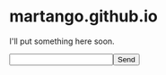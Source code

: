 # martango.github.io

I'll put something here soon.

<ul>
</ul>

<form action="">
  <input id="msg" type="text" value=""/><button>Send</button>
</form>


<span>
  <script src="//cdnjs.cloudflare.com/ajax/libs/socket.io/2.2.0/socket.io.js"></script>
  <script type="text/javascript">
    const sock = io("https://marchat.herokuapp.com/");
    const ul = document.querySelector("ul");
    sock.on("chatmsg", function (msg) {
      const li = document.createElement("li");
      li.innerText = msg;
      ul.appendChild(li);
      if (ul.childElementCount > 10) {
        ul.removeChild(ul.firstChild);
      }
    });
    const msgInput = document.querySelector("input#msg");
    document.querySelector("form").addEventListener("submit", function (e) {
      e.preventDefault();
      sock.send(msgInput.value);
      msgInput.value = "";
    });
  </script>
</span>
